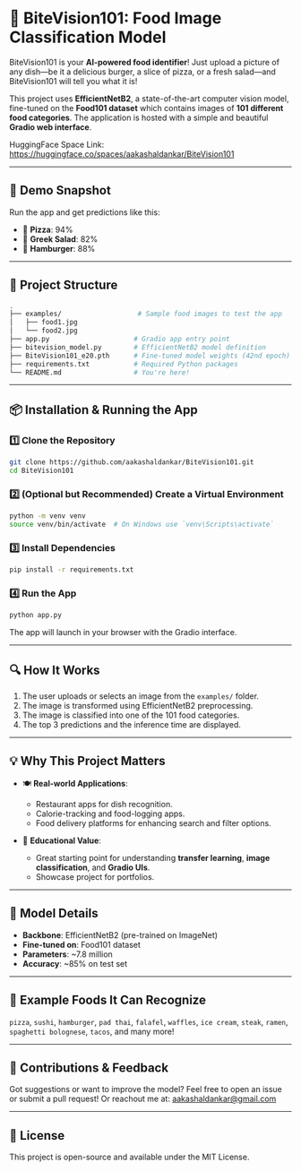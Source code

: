 # 🍔 BiteVision101: Food Image Classification Model

BiteVision101 is your **AI-powered food identifier**! Just upload a picture of any dish—be it a delicious burger, a slice of pizza, or a fresh salad—and BiteVision101 will tell you what it is!

This project uses **EfficientNetB2**, a state-of-the-art computer vision model, fine-tuned on the **Food101 dataset** which contains images of **101 different food categories**. The application is hosted with a simple and beautiful **Gradio web interface**.

HuggingFace Space Link: https://huggingface.co/spaces/aakashaldankar/BiteVision101

---

## 🚀 Demo Snapshot

Run the app and get predictions like this:
- 🍕 **Pizza**: 94%
- 🥗 **Greek Salad**: 82%
- 🍔 **Hamburger**: 88%

---

## 📁 Project Structure

```bash
.
├── examples/                   # Sample food images to test the app
│   ├── food1.jpg
│   └── food2.jpg
├── app.py                     # Gradio app entry point
├── bitevision_model.py        # EfficientNetB2 model definition
├── BiteVision101_e20.pth      # Fine-tuned model weights (42nd epoch)
├── requirements.txt           # Required Python packages
└── README.md                  # You're here!
```

---

## 📦 Installation & Running the App

### 1️⃣ Clone the Repository

```bash
git clone https://github.com/aakashaldankar/BiteVision101.git
cd BiteVision101
```

### 2️⃣ (Optional but Recommended) Create a Virtual Environment

```bash
python -m venv venv
source venv/bin/activate  # On Windows use `venv\Scripts\activate`
```

### 3️⃣ Install Dependencies

```bash
pip install -r requirements.txt
```

### 4️⃣ Run the App

```bash
python app.py
```

The app will launch in your browser with the Gradio interface.

---

## 🔍 How It Works

1. The user uploads or selects an image from the `examples/` folder.
2. The image is transformed using EfficientNetB2 preprocessing.
3. The image is classified into one of the 101 food categories.
4. The top 3 predictions and the inference time are displayed.

---

## 💡 Why This Project Matters

- 🍽️ **Real-world Applications**:
  - Restaurant apps for dish recognition.
  - Calorie-tracking and food-logging apps.
  - Food delivery platforms for enhancing search and filter options.

- 🧠 **Educational Value**:
  - Great starting point for understanding **transfer learning**, **image classification**, and **Gradio UIs**.
  - Showcase project for portfolios.

---

## 🧠 Model Details

- **Backbone**: EfficientNetB2 (pre-trained on ImageNet)
- **Fine-tuned on**: Food101 dataset
- **Parameters**: ~7.8 million
- **Accuracy**: ~85% on test set

---

## 📸 Example Foods It Can Recognize

`pizza`, `sushi`, `hamburger`, `pad thai`, `falafel`, `waffles`, `ice cream`, `steak`, `ramen`, `spaghetti bolognese`, `tacos`, and many more!

---

## 🙌 Contributions & Feedback

Got suggestions or want to improve the model? Feel free to open an issue or submit a pull request!
Or reachout me at: aakashaldankar@gmail.com


---

## 📃 License

This project is open-source and available under the MIT License.

